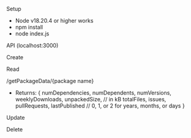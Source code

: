Setup
- Node v18.20.4 or higher works
- npm install
- node index.js

API (localhost:3000)

Create

Read

/getPackageData/{package name}
  - Returns: 
        {
            numDependencies,
            numDependents,
            numVersions,
            weeklyDownloads,
            unpackedSize, // in kB
            totalFiles,
            issues,
            pullRequests,
            lastPublished // 0, 1, or 2 for years, months, or days
        }

Update

Delete
